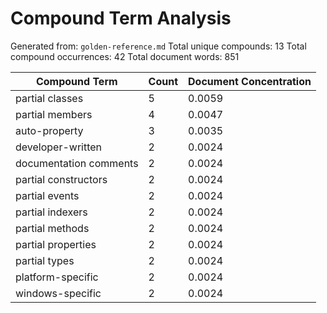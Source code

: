 # Compound Term Analysis

Generated from: `golden-reference.md`
Total unique compounds: 13
Total compound occurrences: 42
Total document words: 851

| Compound Term | Count | Document Concentration |
|---------------|-------|------------------------|
| partial classes | 5 | 0.0059 |
| partial members | 4 | 0.0047 |
| auto-property | 3 | 0.0035 |
| developer-written | 2 | 0.0024 |
| documentation comments | 2 | 0.0024 |
| partial constructors | 2 | 0.0024 |
| partial events | 2 | 0.0024 |
| partial indexers | 2 | 0.0024 |
| partial methods | 2 | 0.0024 |
| partial properties | 2 | 0.0024 |
| partial types | 2 | 0.0024 |
| platform-specific | 2 | 0.0024 |
| windows-specific | 2 | 0.0024 |
